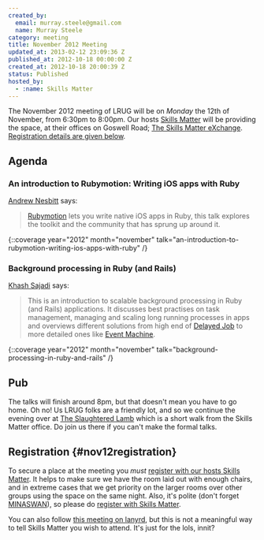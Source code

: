 ```yaml
---
created_by:
  email: murray.steele@gmail.com
  name: Murray Steele
category: meeting
title: November 2012 Meeting
updated_at: 2013-02-12 23:09:36 Z
published_at: 2012-10-18 00:00:00 Z
created_at: 2012-10-18 20:00:39 Z
status: Published
hosted_by:
  - :name: Skills Matter
---
```


The November 2012 meeting of LRUG will be on *Monday* the 12th of November, from 6:30pm to 8:00pm.  Our hosts [Skills Matter](http://skillsmatter.com/) will be providing the space, at their offices on Goswell Road; [The Skills Matter eXchange](http://skillsmatter.com/location-details/design-architecture/484/96).  <a href="#nov12registration">Registration details are given below</a>.

## Agenda

### An introduction to Rubymotion: Writing iOS apps with Ruby

[Andrew Nesbitt](http://teabass.com/) says:

> [Rubymotion](http://www.rubymotion.com/) lets you write native iOS apps in Ruby, this talk
> explores the toolkit and the community that has sprung up around it.

{::coverage year="2012" month="november" talk="an-introduction-to-rubymotion-writing-ios-apps-with-ruby" /}

### Background processing in Ruby (and Rails)

[Khash Sajadi](http://sajadi.co.uk/dflat/) says:

> This is an introduction to scalable background processing in Ruby
> (and Rails) applications. It discusses best practises on task
> management, managing and scaling long running processes in apps
> and overviews different solutions from high end of [Delayed Job](https://github.com/collectiveidea/delayed_job)
> to more detailed ones like [Event Machine](http://rubyeventmachine.com/).

{::coverage year="2012" month="november" talk="background-processing-in-ruby-and-rails" /}

## Pub

The talks will finish around 8pm, but that doesn't mean you have to go home.  Oh no!  Us LRUG folks are a friendly lot, and so we continue the evening over at [The Slaughtered Lamb](http://www.theslaughteredlambpub.com/) which is a short walk from the Skills Matter office.  Do join us there if you can't make the formal talks.

## Registration {#nov12registration}

To secure a place at the meeting you *must* [register with our hosts Skills Matter](http://skillsmatter.com/event-details/home/lrug-november-meetup).  It helps to make sure we have the room laid out with enough chairs, and in extreme cases that we get priority on the larger rooms over other groups using the space on the same night.  Also, it's polite (don't forget [MINASWAN](http://oreilly.com/ruby/excerpts/ruby-learning-rails/ruby-glossary.html#I_indexterm_d1e32036)), so please do [register with Skills Matter](http://skillsmatter.com/event-details/home/lrug-november-meetup).

You can also follow [this meeting on lanyrd](http://lanyrd.com/2012/lrug-november/), but this is not a meaningful way to tell Skills Matter you wish to attend.  It's just for the lols, innit?
